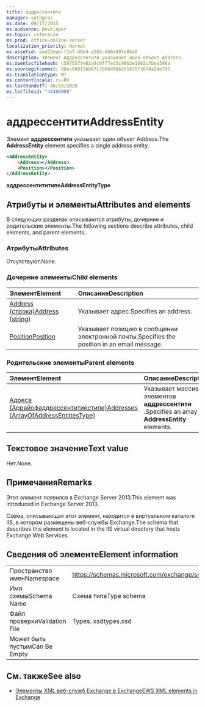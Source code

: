 ```yaml
---
title: аддрессентити
manager: sethgros
ms.date: 09/17/2015
ms.audience: Developer
ms.topic: reference
ms.prod: office-online-server
localization_priority: Normal
ms.assetid: ead22eab-f1e7-48b4-a165-db0e49fe86a8
description: Элемент Аддрессентити указывает один объект Address.
ms.openlocfilehash: c597557fe02a9c0ff7ed3c9862e1662cfbae596a
ms.sourcegitcommit: 88ec988f2bb67c1866d06b361615f3674a24e795
ms.translationtype: MT
ms.contentlocale: ru-RU
ms.lasthandoff: 06/03/2020
ms.locfileid: "44466908"
---
```

# <a name="addressentity"></a><span data-ttu-id="024e0-103">аддрессентити</span><span class="sxs-lookup"><span data-stu-id="024e0-103">AddressEntity</span></span>

<span data-ttu-id="024e0-104">Элемент **аддрессентити** указывает один объект Address.</span><span class="sxs-lookup"><span data-stu-id="024e0-104">The **AddressEntity** element specifies a single address entity.</span></span> 
  
```XML
<AddressEntity>
    <Address></Address>
    <Position></Position>
</AddressEntity>
```

 <span data-ttu-id="024e0-105">**аддрессентититипе**</span><span class="sxs-lookup"><span data-stu-id="024e0-105">**AddressEntityType**</span></span>
## <a name="attributes-and-elements"></a><span data-ttu-id="024e0-106">Атрибуты и элементы</span><span class="sxs-lookup"><span data-stu-id="024e0-106">Attributes and elements</span></span>

<span data-ttu-id="024e0-107">В следующих разделах описываются атрибуты, дочерние и родительские элементы.</span><span class="sxs-lookup"><span data-stu-id="024e0-107">The following sections describe attributes, child elements, and parent elements.</span></span>
  
### <a name="attributes"></a><span data-ttu-id="024e0-108">Атрибуты</span><span class="sxs-lookup"><span data-stu-id="024e0-108">Attributes</span></span>

<span data-ttu-id="024e0-109">Отсутствуют.</span><span class="sxs-lookup"><span data-stu-id="024e0-109">None.</span></span>
  
### <a name="child-elements"></a><span data-ttu-id="024e0-110">Дочерние элементы</span><span class="sxs-lookup"><span data-stu-id="024e0-110">Child elements</span></span>

|<span data-ttu-id="024e0-111">**Элемент**</span><span class="sxs-lookup"><span data-stu-id="024e0-111">**Element**</span></span>|<span data-ttu-id="024e0-112">**Описание**</span><span class="sxs-lookup"><span data-stu-id="024e0-112">**Description**</span></span>|
|:-----|:-----|
|[<span data-ttu-id="024e0-113">Address (строка)</span><span class="sxs-lookup"><span data-stu-id="024e0-113">Address (string)</span></span>](address-string.md) <br/> |<span data-ttu-id="024e0-114">Указывает адрес.</span><span class="sxs-lookup"><span data-stu-id="024e0-114">Specifies an address.</span></span>  <br/> |
|[<span data-ttu-id="024e0-115">Position</span><span class="sxs-lookup"><span data-stu-id="024e0-115">Position</span></span>](position.md) <br/> |<span data-ttu-id="024e0-116">Указывает позицию в сообщении электронной почты.</span><span class="sxs-lookup"><span data-stu-id="024e0-116">Specifies the position in an email message.</span></span>  <br/> |
   
### <a name="parent-elements"></a><span data-ttu-id="024e0-117">Родительские элементы</span><span class="sxs-lookup"><span data-stu-id="024e0-117">Parent elements</span></span>

|<span data-ttu-id="024e0-118">**Элемент**</span><span class="sxs-lookup"><span data-stu-id="024e0-118">**Element**</span></span>|<span data-ttu-id="024e0-119">**Описание**</span><span class="sxs-lookup"><span data-stu-id="024e0-119">**Description**</span></span>|
|:-----|:-----|
|[<span data-ttu-id="024e0-120">Адреса (Аррайофаддрессентитиестипе)</span><span class="sxs-lookup"><span data-stu-id="024e0-120">Addresses (ArrayOfAddressEntitiesType)</span></span>](addresses-arrayofaddressentitiestype.md) <br/> |<span data-ttu-id="024e0-121">Указывает массив элементов **аддрессентити** .</span><span class="sxs-lookup"><span data-stu-id="024e0-121">Specifies an array of **AddressEntity** elements.</span></span>  <br/> |
   
## <a name="text-value"></a><span data-ttu-id="024e0-122">Текстовое значение</span><span class="sxs-lookup"><span data-stu-id="024e0-122">Text value</span></span>

<span data-ttu-id="024e0-123">Нет.</span><span class="sxs-lookup"><span data-stu-id="024e0-123">None.</span></span>
  
## <a name="remarks"></a><span data-ttu-id="024e0-124">Примечания</span><span class="sxs-lookup"><span data-stu-id="024e0-124">Remarks</span></span>

<span data-ttu-id="024e0-125">Этот элемент появился в Exchange Server 2013.</span><span class="sxs-lookup"><span data-stu-id="024e0-125">This element was introduced in Exchange Server 2013.</span></span>
  
<span data-ttu-id="024e0-126">Схема, описывающая этот элемент, находится в виртуальном каталоге IIS, в котором размещены веб-службы Exchange.</span><span class="sxs-lookup"><span data-stu-id="024e0-126">The schema that describes this element is located in the IIS virtual directory that hosts Exchange Web Services.</span></span>
  
## <a name="element-information"></a><span data-ttu-id="024e0-127">Сведения об элементе</span><span class="sxs-lookup"><span data-stu-id="024e0-127">Element information</span></span>

|||
|:-----|:-----|
|<span data-ttu-id="024e0-128">Пространство имен</span><span class="sxs-lookup"><span data-stu-id="024e0-128">Namespace</span></span>  <br/> |https://schemas.microsoft.com/exchange/services/2006/types  <br/> |
|<span data-ttu-id="024e0-129">Имя схемы</span><span class="sxs-lookup"><span data-stu-id="024e0-129">Schema Name</span></span>  <br/> |<span data-ttu-id="024e0-130">Схема типа</span><span class="sxs-lookup"><span data-stu-id="024e0-130">Type schema</span></span>  <br/> |
|<span data-ttu-id="024e0-131">Файл проверки</span><span class="sxs-lookup"><span data-stu-id="024e0-131">Validation File</span></span>  <br/> |<span data-ttu-id="024e0-132">Types. xsd</span><span class="sxs-lookup"><span data-stu-id="024e0-132">types.xsd</span></span>  <br/> |
|<span data-ttu-id="024e0-133">Может быть пустым</span><span class="sxs-lookup"><span data-stu-id="024e0-133">Can Be Empty</span></span>  <br/> ||
   
## <a name="see-also"></a><span data-ttu-id="024e0-134">См. также</span><span class="sxs-lookup"><span data-stu-id="024e0-134">See also</span></span>

- [<span data-ttu-id="024e0-135">Элементы XML веб-служб Exchange в Exchange</span><span class="sxs-lookup"><span data-stu-id="024e0-135">EWS XML elements in Exchange</span></span>](ews-xml-elements-in-exchange.md)

